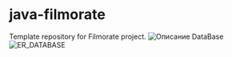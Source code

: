 # java-filmorate
Template repository for Filmorate project.
![Описание DataBase](https://user-images.githubusercontent.com/106785404/199376497-70e8659b-1793-4ae6-98e7-9622736a6fe2.png)
![ER_DATABASE](https://user-images.githubusercontent.com/106785404/199383636-3600911f-88fe-49f4-bee8-d0d24f108e6a.png)
